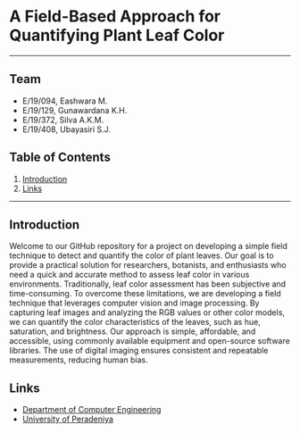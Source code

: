 # A Field-Based Approach for Quantifying Plant Leaf Color

---

<!-- 
This is a sample image, to show how to add images to your page. To learn more options, please refer [this](https://projects.ce.pdn.ac.lk/docs/faq/how-to-add-an-image/)

![Sample Image](./images/sample.png)
 -->

## Team
-  E/19/094, Eashwara M.
-  E/19/129, Gunawardana K.H.
-  E/19/372, Silva A.K.M.
-  E/19/408, Ubayasiri S.J.

## Table of Contents
1. [Introduction](#introduction)
2. [Links](#links)

---

## Introduction

 Welcome to our GitHub repository for a project on developing a simple field technique to detect and quantify the color of plant leaves. Our goal is to provide a practical solution for researchers, botanists, and enthusiasts who need a quick and accurate method to assess leaf color in various environments.
Traditionally, leaf color assessment has been subjective and time-consuming. To overcome these limitations, we are developing a field technique that leverages computer vision and image processing. By capturing leaf images and analyzing the RGB values or other color models, we can quantify the color characteristics of the leaves, such as hue, saturation, and brightness.
Our approach is simple, affordable, and accessible, using commonly available equipment and open-source software libraries. The use of digital imaging ensures consistent and repeatable measurements, reducing human bias.



## Links

- [Department of Computer Engineering](http://www.ce.pdn.ac.lk/)
- [University of Peradeniya](https://eng.pdn.ac.lk/)


[//]: # (Please refer this to learn more about Markdown syntax)
[//]: # (https://github.com/adam-p/markdown-here/wiki/Markdown-Cheatsheet)
